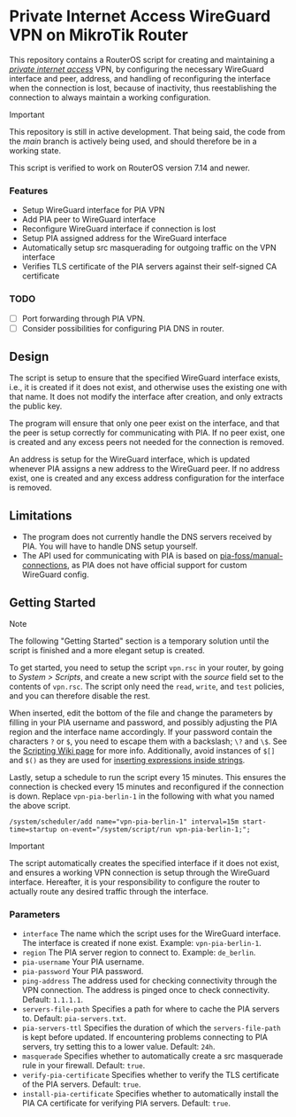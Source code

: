 # Private Internet Access WireGuard VPN on MikroTik Router

This repository contains a RouterOS script for creating and maintaining a _[private internet access](https://www.privateinternetaccess.com/)_ VPN, by configuring the necessary WireGuard interface and peer, address, and handling of reconfiguring the interface when the connection is lost, because of inactivity, thus reestablishing the connection to always maintain a working configuration.

> [!IMPORTANT]  
> This repository is still in active development. That being said, the code from the *main* branch is actively being used, and should therefore be in a working state.

This script is verified to work on RouterOS version 7.14 and newer.

### Features

- Setup WireGuard interface for PIA VPN
- Add PIA peer to WireGuard interface
- Reconfigure WireGuard interface if connection is lost
- Setup PIA assigned address for the WireGuard interface
- Automatically setup src masquerading for outgoing traffic on the VPN interface 
- Verifies TLS certificate of the PIA servers against their self-signed CA certificate

### TODO

- [ ] Port forwarding through PIA VPN.
- [ ] Consider possibilities for configuring PIA DNS in router.

## Design

The script is setup to ensure that the specified WireGuard interface exists, i.e., it is created if it does not exist, and otherwise uses the existing one with that name.
It does not modify the interface after creation, and only extracts the public key.

The program will ensure that only one peer exist on the interface, and that the peer is setup correctly for communicating with PIA.
If no peer exist, one is created and any excess peers not needed for the connection is removed.

An address is setup for the WireGuard interface, which is updated whenever PIA assigns a new address to the WireGuard peer.
If no address exist, one is created and any excess address configuration for the interface is removed.

## Limitations

- The program does not currently handle the DNS servers received by PIA.
  You will have to handle DNS setup yourself.
- The API used for communicating with PIA is based on [pia-foss/manual-connections](https://github.com/pia-foss/manual-connections),
  as PIA does not have official support for custom WireGuard config.

## Getting Started

> [!NOTE]  
> The following "Getting Started" section is a temporary solution until the script is finished and a more elegant setup is created.

To get started, you need to setup the script `vpn.rsc` in your router, by going to *System > Scripts*, and create a new script with the *source* field set to the contents of `vpn.rsc`. The script only need the `read`, `write`, and `test` policies, and you can therefore disable the rest.

When inserted, edit the bottom of the file and change the parameters by filling in your PIA username and password, and possibly adjusting the PIA region and the interface name accordingly.
If your password contain the characters `?` or `$`, you need to escape them with a backslash; `\?` and `\$`. See the [Scripting Wiki page](https://wiki.mikrotik.com/wiki/Manual:Scripting#:~:text=value%20is%20assigned%3B-,Constant%20Escape%20Sequences,-Following%20escape%20sequences) for more info. Additionally, avoid instances of `$[]` and `$()` as they are used for [inserting expressions inside strings](https://wiki.mikrotik.com/wiki/Manual:Scripting#:~:text=By%20using%20%24%5B%5D%20and%20%24()%20in%20string%20it%20is%20possible%20to%20add%20expressions%20inside%20strings).

Lastly, setup a schedule to run the script every 15 minutes. This ensures the connection is checked every 15 minutes and reconfigured if the connection is down. Replace `vpn-pia-berlin-1` in the following with what you named the above script.
```
/system/scheduler/add name="vpn-pia-berlin-1" interval=15m start-time=startup on-event="/system/script/run vpn-pia-berlin-1;";
```

> [!IMPORTANT]
> The script automatically creates the specified interface if it does not exist, and ensures a working VPN connection is setup through the WireGuard interface. Hereafter, it is your responsibility to configure the router to actually route any desired traffic through the interface.

### Parameters

- `interface`
    The name which the script uses for the WireGuard interface. The interface is created if none exist.
    Example: `vpn-pia-berlin-1`.
- `region`
    The PIA server region to connect to.
    Example: `de_berlin`.
- `pia-username`
    Your PIA username.
- `pia-password`
    Your PIA password.
- `ping-address`
    The address used for checking connectivity through the VPN connection. The address is pinged once to check connectivity.
    Default: `1.1.1.1`.
- `servers-file-path`
    Specifies a path for where to cache the PIA servers to.
    Default: `pia-servers.txt`.
- `pia-servers-ttl`
    Specifies the duration of which the `servers-file-path` is kept before updated. If encountering problems connecting to PIA servers, try setting this to a lower value.
    Default: `24h`.
- `masquerade`
    Specifies whether to automatically create a src masquerade rule in your firewall.
    Default: `true`.
- `verify-pia-certificate`
    Specifies whether to verify the TLS certificate of the PIA servers.
    Default: `true`.
- `install-pia-certificate`
    Specifies whether to automatically install the PIA CA certificate for verifying PIA servers.
    Default: `true`.
